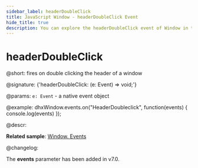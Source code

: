 ```yaml
---
sidebar_label: headerDoubleClick
title: JavaScript Window - headerDoubleClick Event 
hide_title: true
description: You can explore the headerDoubleClick event of Window in the documentation of the DHTMLX JavaScript UI library. Browse developer guides and API reference, try out code examples and live demos, and download a free 30-day evaluation version of DHTMLX Suite 7.
---
```

 
# headerDoubleClick

@short: fires on double clicking the header of a window

@signature: {'headerDoubleClick: (e: Event) => void;'}

@params:
`e: Event` - a native event object

@example:
dhxWindow.events.on("HeaderDoubleclick", function(events) {
   console.log(events)
});

@descr:

**Related sample**: [Window. Events](https://snippet.dhtmlx.com/jfu4upwd)

@changelog:

The **events** parameter has been added in v7.0.

[comment]: # (@related: window/handling_events.md)
